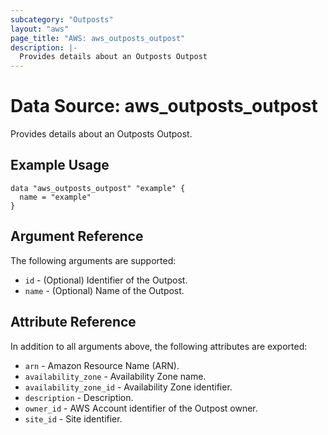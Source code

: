 ```yaml
---
subcategory: "Outposts"
layout: "aws"
page_title: "AWS: aws_outposts_outpost"
description: |-
  Provides details about an Outposts Outpost
---
```


# Data Source: aws_outposts_outpost

Provides details about an Outposts Outpost.

## Example Usage

```hcl
data "aws_outposts_outpost" "example" {
  name = "example"
}
```

## Argument Reference

The following arguments are supported:

* `id` - (Optional) Identifier of the Outpost.
* `name` - (Optional) Name of the Outpost.

## Attribute Reference

In addition to all arguments above, the following attributes are exported:

* `arn` - Amazon Resource Name (ARN).
* `availability_zone` - Availability Zone name.
* `availability_zone_id` - Availability Zone identifier.
* `description` - Description.
* `owner_id` - AWS Account identifier of the Outpost owner.
* `site_id` - Site identifier.
